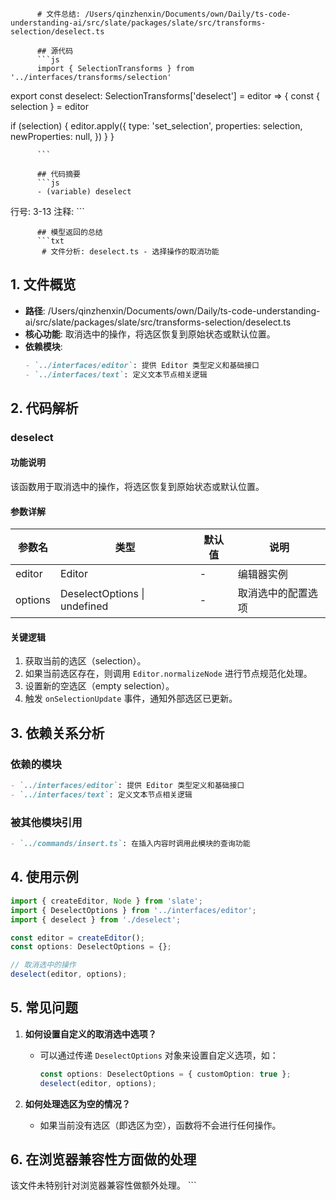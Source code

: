 
          # 文件总结: /Users/qinzhenxin/Documents/own/Daily/ts-code-understanding-ai/src/slate/packages/slate/src/transforms-selection/deselect.ts

          ## 源代码
          ```js
          import { SelectionTransforms } from '../interfaces/transforms/selection'

export const deselect: SelectionTransforms['deselect'] = editor => {
  const { selection } = editor

  if (selection) {
    editor.apply({
      type: 'set_selection',
      properties: selection,
      newProperties: null,
    })
  }
}

          ```

          ## 代码摘要
          ```js
          - (variable) deselect
  行号: 3-13
  注释: 
          ```

          ## 模型返回的总结
          ```txt
           # 文件分析: deselect.ts - 选择操作的取消功能

## 1. 文件概览
- **路径**: /Users/qinzhenxin/Documents/own/Daily/ts-code-understanding-ai/src/slate/packages/slate/src/transforms-selection/deselect.ts
- **核心功能**: 取消选中的操作，将选区恢复到原始状态或默认位置。
- **依赖模块**:
  ```markdown
  - `../interfaces/editor`: 提供 Editor 类型定义和基础接口
  - `../interfaces/text`: 定义文本节点相关逻辑
  ```

## 2. 代码解析
### deselect
#### 功能说明
该函数用于取消选中的操作，将选区恢复到原始状态或默认位置。

#### 参数详解
| 参数名 | 类型 | 默认值 | 说明 |
|--------|------|--------|------|
| editor | Editor | - | 编辑器实例 |
| options | DeselectOptions \| undefined | - | 取消选中的配置选项 |

#### 关键逻辑
1. 获取当前的选区（selection）。
2. 如果当前选区存在，则调用 `Editor.normalizeNode` 进行节点规范化处理。
3. 设置新的空选区（empty selection）。
4. 触发 `onSelectionUpdate` 事件，通知外部选区已更新。

## 3. 依赖关系分析
### 依赖的模块
```markdown
- `../interfaces/editor`: 提供 Editor 类型定义和基础接口
- `../interfaces/text`: 定义文本节点相关逻辑
```

### 被其他模块引用
```markdown
- `../commands/insert.ts`: 在插入内容时调用此模块的查询功能
```

## 4. 使用示例
```typescript
import { createEditor, Node } from 'slate';
import { DeselectOptions } from '../interfaces/editor';
import { deselect } from './deselect';

const editor = createEditor();
const options: DeselectOptions = {};

// 取消选中的操作
deselect(editor, options);
```

## 5. 常见问题
1. **如何设置自定义的取消选中选项？**
   - 可以通过传递 `DeselectOptions` 对象来设置自定义选项，如：
     ```typescript
     const options: DeselectOptions = { customOption: true };
     deselect(editor, options);
     ```

2. **如何处理选区为空的情况？**
   - 如果当前没有选区（即选区为空），函数将不会进行任何操作。

## 6. 在浏览器兼容性方面做的处理
该文件未特别针对浏览器兼容性做额外处理。
          ```
        